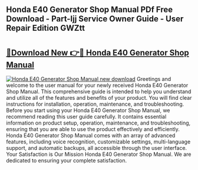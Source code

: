 ## Honda E40 Generator Shop Manual PDf Free Download - Part-Ijj Service Owner Guide - User Repair Edition GWZtt

# <h2><a href="http://bc813.oget.top/?id=Honda+E40+Generator+Shop+Manual">🔗Download New 👉🔴 Honda E40 Generator Shop Manual</a></h2>

[![Honda E40 Generator Shop Manual new download](https://i.imgur.com/5g1atiW.png)](http://bc813.oget.top/?id=Honda+E40+Generator+Shop+Manual)
Greetings and welcome to the user manual for your newly received Honda E40 Generator Shop Manual. This comprehensive guide is intended to help you understand and utilize all of the features and benefits of your product. You will find clear instructions for installation, operation, maintenance, and troubleshooting. Before you start using your Honda E40 Generator Shop Manual, we recommend reading this user guide carefully. It contains essential information on product setup, operation, maintenance, and troubleshooting, ensuring that you are able to use the product effectively and efficiently. Honda E40 Generator Shop Manual comes with an array of advanced features, including voice recognition, customizable settings, multi-language support, and automatic backups, all accessible through the user interface. Your Satisfaction is Our Mission Honda E40 Generator Shop Manual. We are dedicated to ensuring your complete satisfaction.
